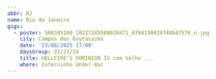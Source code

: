 ```yaml
---
abbr: RJ
name: Rio de Janeiro
gigs:
  - poster: 508345168_10227285508020471_6394150029748647576_n.jpg
    city: Campos dos Goytacazes
    date: '23/08/2025 17:00'
    daysGroup: 22/23/24
    title: HELLFIRE'S DOMINION IV com Velho ...
    where: Inferninho Under-Bar
---
```


